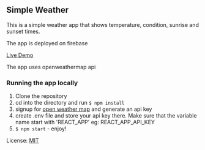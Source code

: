 ## Simple Weather
This is a simple weather app that shows temperature, condition, sunrise and sunset times.

The app is deployed on firebase

[Live Demo](https://simple-weather-95904.firebaseapp.com)

The app uses openweathermap api

### Running the app locally
1. Clone the repository
2. cd into the directory and run `$ npm install`
3. signup for [open weather map](https://openweathermap.org/) and generate an api key
4. create .env file and store your api key there. Make sure that the variable name start with 'REACT_APP' eg: REACT_APP_API_KEY
5. `$ npm start` - enjoy!


License: [MIT](https://opensource.org/licenses/MIT)